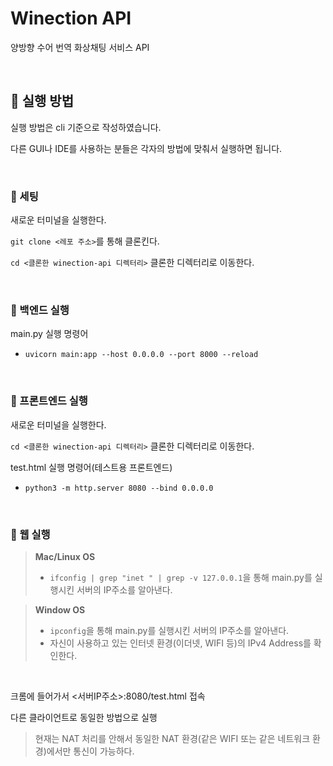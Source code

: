 # Winection API
양방향 수어 번역 화상채팅 서비스 API

<br>

## 📖 실행 방법
실행 방법은 cli 기준으로 작성하였습니다.

다른 GUI나 IDE를 사용하는 분들은 각자의 방법에 맞춰서 실행하면 됩니다.

<br>

### 🔖 세팅
새로운 터미널을 실행한다.

`git clone <레포 주소>`를 통해 클론킨다.

`cd <클론한 winection-api 디렉터리>` 클론한 디렉터리로 이동한다.

<br>

### 🔖 백엔드 실행
main.py 실행 명령어
- `uvicorn main:app --host 0.0.0.0 --port 8000 --reload`

<br>

### 🔖 프론트엔드 실행

새로운 터미널을 실행한다.

`cd <클론한 winection-api 디렉터리>` 클론한 디렉터리로 이동한다.

test.html 실행 명령어(테스트용 프론트엔드)
- `python3 -m http.server 8080 --bind 0.0.0.0`

<br>

### 🔖 웹 실행
> **Mac/Linux OS**
> - `ifconfig | grep "inet " | grep -v 127.0.0.1`을 통해 main.py를 실행시킨 서버의 IP주소를 알아낸다.

> **Window OS**
> - `ipconfig`을 통해 main.py를 실행시킨 서버의 IP주소를 알아낸다.
> - 자신이 사용하고 있는 인터넷 환경(이더넷, WIFI 등)의 IPv4 Address를 확인한다.

<br>

크롬에 들어가서 <서버IP주소>:8080/test.html 접속

다른 클라이언트로 동일한 방법으로 실행
> 현재는 NAT 처리를 안해서 동일한 NAT 환경(같은 WIFI 또는 같은 네트워크 환경)에서만 통신이 가능하다.
